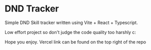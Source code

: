 # DND Tracker

Simple DND Skill tracker written using Vite + React + Typescript.

Low effort project so don't judge the code quality too harshly c:

Hope you enjoy. Vercel link can be found on the top right of the repo